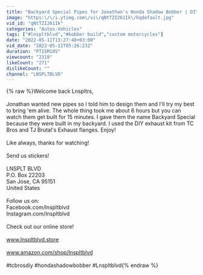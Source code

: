 ```yaml
---
title: "Backyard Special Pipes for Jonathan's Honda Shadow Bobber | DIY"
image: "https:\/\/i.ytimg.com\/vi\/qNtTZI261Ik\/hqdefault.jpg"
vid_id: "qNtTZI261Ik"
categories: "Autos-Vehicles"
tags: ["#lnspltblvd","#bobber build","custom motorcycles"]
date: "2022-05-11T13:27:48+03:00"
vid_date: "2022-05-11T05:26:23Z"
duration: "PT15M10S"
viewcount: "2318"
likeCount: "271"
dislikeCount: ""
channel: "LNSPLTBLVD"
---
```

{% raw %}Welcome back Lnspltrs, <br /><br />Jonathan wanted new pipes so I told him to design them and I'll try my best to bring 'em alive. The whole thing took me about 6 hours but you can watch them get built for 15 minutes. I gave them the name Backyard Special because they were built in my backyard.  I used the DIY exhaust kit from TC Bros and TJ Brutal's Exhaust flanges. Enjoy!<br /><br />Like always, thanks for watching!<br /><br />Send us stickers!<br /><br />LNSPLT BLVD<br />P.O. Box 22203<br />San Jose, CA 95151<br />United States<br /><br />Follow us on: <br />Facebook.com/lnspltblvd<br />Instagram.com/lnspltblvd<br /><br />Check out our online store!<br /><br />www.lnspltblvd.store<br /><br />www.amazon.com/shop/lnspltblvd​<br /><br />#tcbrosdiy #hondashadowbobber #Lnspltblvd{% endraw %}
